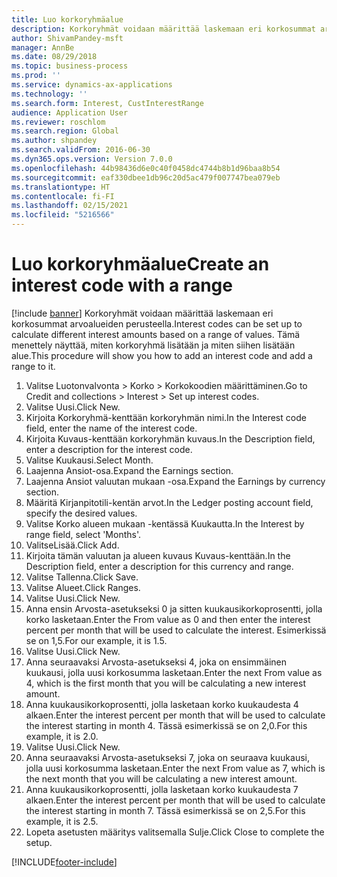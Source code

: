 ```yaml
---
title: Luo korkoryhmäalue
description: Korkoryhmät voidaan määrittää laskemaan eri korkosummat arvoalueiden perusteella.
author: ShivamPandey-msft
manager: AnnBe
ms.date: 08/29/2018
ms.topic: business-process
ms.prod: ''
ms.service: dynamics-ax-applications
ms.technology: ''
ms.search.form: Interest, CustInterestRange
audience: Application User
ms.reviewer: roschlom
ms.search.region: Global
ms.author: shpandey
ms.search.validFrom: 2016-06-30
ms.dyn365.ops.version: Version 7.0.0
ms.openlocfilehash: 44b98436d6e0c40f0458dc4744b8b1d96baa8b54
ms.sourcegitcommit: eaf330dbee1db96c20d5ac479f007747bea079eb
ms.translationtype: HT
ms.contentlocale: fi-FI
ms.lasthandoff: 02/15/2021
ms.locfileid: "5216566"
---
```

# <a name="create-an-interest-code-with-a-range"></a><span data-ttu-id="64b4c-103">Luo korkoryhmäalue</span><span class="sxs-lookup"><span data-stu-id="64b4c-103">Create an interest code with a range</span></span>

[!include [banner](../../includes/banner.md)]
<span data-ttu-id="64b4c-104">Korkoryhmät voidaan määrittää laskemaan eri korkosummat arvoalueiden perusteella.</span><span class="sxs-lookup"><span data-stu-id="64b4c-104">Interest codes can be set up to calculate different interest amounts based on a range of values.</span></span> <span data-ttu-id="64b4c-105">Tämä menettely näyttää, miten korkoryhmä lisätään ja miten siihen lisätään alue.</span><span class="sxs-lookup"><span data-stu-id="64b4c-105">This procedure will show you how to add an interest code and add a range to it.</span></span>

1. <span data-ttu-id="64b4c-106">Valitse Luotonvalvonta > Korko > Korkokoodien määrittäminen.</span><span class="sxs-lookup"><span data-stu-id="64b4c-106">Go to Credit and collections > Interest > Set up interest codes.</span></span>
2. <span data-ttu-id="64b4c-107">Valitse Uusi.</span><span class="sxs-lookup"><span data-stu-id="64b4c-107">Click New.</span></span>
3. <span data-ttu-id="64b4c-108">Kirjoita Korkoryhmä-kenttään korkoryhmän nimi.</span><span class="sxs-lookup"><span data-stu-id="64b4c-108">In the Interest code field, enter the name of the interest code.</span></span>
4. <span data-ttu-id="64b4c-109">Kirjoita Kuvaus-kenttään korkoryhmän kuvaus.</span><span class="sxs-lookup"><span data-stu-id="64b4c-109">In the Description field, enter a description for the interest code.</span></span>
5. <span data-ttu-id="64b4c-110">Valitse Kuukausi.</span><span class="sxs-lookup"><span data-stu-id="64b4c-110">Select Month.</span></span>
6. <span data-ttu-id="64b4c-111">Laajenna Ansiot-osa.</span><span class="sxs-lookup"><span data-stu-id="64b4c-111">Expand the Earnings section.</span></span>
7. <span data-ttu-id="64b4c-112">Laajenna Ansiot valuutan mukaan -osa.</span><span class="sxs-lookup"><span data-stu-id="64b4c-112">Expand the Earnings by currency section.</span></span>
8. <span data-ttu-id="64b4c-113">Määritä Kirjanpitotili-kentän arvot.</span><span class="sxs-lookup"><span data-stu-id="64b4c-113">In the Ledger posting account field, specify the desired values.</span></span>
9. <span data-ttu-id="64b4c-114">Valitse Korko alueen mukaan -kentässä Kuukautta.</span><span class="sxs-lookup"><span data-stu-id="64b4c-114">In the Interest by range field, select 'Months'.</span></span>
10. <span data-ttu-id="64b4c-115">ValitseLisää.</span><span class="sxs-lookup"><span data-stu-id="64b4c-115">Click Add.</span></span>
11. <span data-ttu-id="64b4c-116">Kirjoita tämän valuutan ja alueen kuvaus Kuvaus-kenttään.</span><span class="sxs-lookup"><span data-stu-id="64b4c-116">In the Description field, enter a description for this currency and range.</span></span>
12. <span data-ttu-id="64b4c-117">Valitse Tallenna.</span><span class="sxs-lookup"><span data-stu-id="64b4c-117">Click Save.</span></span>
13. <span data-ttu-id="64b4c-118">Valitse Alueet.</span><span class="sxs-lookup"><span data-stu-id="64b4c-118">Click Ranges.</span></span>
14. <span data-ttu-id="64b4c-119">Valitse Uusi.</span><span class="sxs-lookup"><span data-stu-id="64b4c-119">Click New.</span></span>
15. <span data-ttu-id="64b4c-120">Anna ensin Arvosta-asetukseksi 0 ja sitten kuukausikorkoprosentti, jolla korko lasketaan.</span><span class="sxs-lookup"><span data-stu-id="64b4c-120">Enter the From value as 0 and then enter the interest percent per month that will be used to calculate the interest.</span></span> <span data-ttu-id="64b4c-121">Esimerkissä se on 1,5.</span><span class="sxs-lookup"><span data-stu-id="64b4c-121">For our example, it is 1.5.</span></span>
16. <span data-ttu-id="64b4c-122">Valitse Uusi.</span><span class="sxs-lookup"><span data-stu-id="64b4c-122">Click New.</span></span>
17. <span data-ttu-id="64b4c-123">Anna seuraavaksi Arvosta-asetukseksi 4, joka on ensimmäinen kuukausi, jolla uusi korkosumma lasketaan.</span><span class="sxs-lookup"><span data-stu-id="64b4c-123">Enter the next From value as 4, which is the first month that you will be calculating a new interest amount.</span></span>
18. <span data-ttu-id="64b4c-124">Anna kuukausikorkoprosentti, jolla lasketaan korko kuukaudesta 4 alkaen.</span><span class="sxs-lookup"><span data-stu-id="64b4c-124">Enter the interest percent per month that will be used to calculate the interest starting in month 4.</span></span> <span data-ttu-id="64b4c-125">Tässä esimerkissä se on 2,0.</span><span class="sxs-lookup"><span data-stu-id="64b4c-125">For this example, it is 2.0.</span></span>
19. <span data-ttu-id="64b4c-126">Valitse Uusi.</span><span class="sxs-lookup"><span data-stu-id="64b4c-126">Click New.</span></span>
20. <span data-ttu-id="64b4c-127">Anna seuraavaksi Arvosta-asetukseksi 7, joka on seuraava kuukausi, jolla uusi korkosumma lasketaan.</span><span class="sxs-lookup"><span data-stu-id="64b4c-127">Enter the next From value as 7, which is the next month that you will be calculating a new interest amount.</span></span>
21. <span data-ttu-id="64b4c-128">Anna kuukausikorkoprosentti, jolla lasketaan korko kuukaudesta 7 alkaen.</span><span class="sxs-lookup"><span data-stu-id="64b4c-128">Enter the interest percent per month that will be used to calculate the interest starting in month 7.</span></span> <span data-ttu-id="64b4c-129">Tässä esimerkissä se on 2,5.</span><span class="sxs-lookup"><span data-stu-id="64b4c-129">For this example, it is 2.5.</span></span>
22. <span data-ttu-id="64b4c-130">Lopeta asetusten määritys valitsemalla Sulje.</span><span class="sxs-lookup"><span data-stu-id="64b4c-130">Click Close to complete the setup.</span></span>



[!INCLUDE[footer-include](../../../includes/footer-banner.md)]